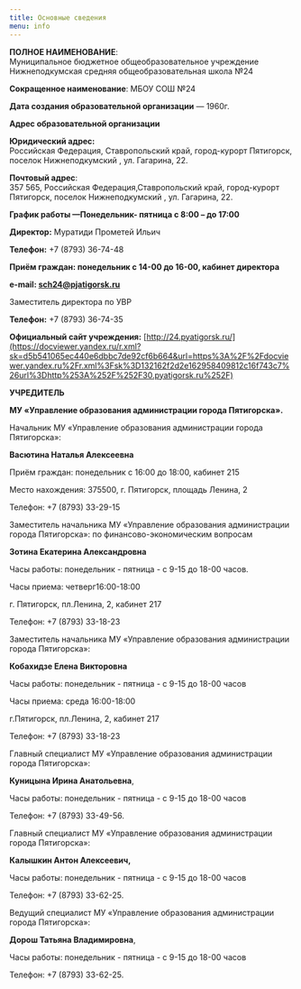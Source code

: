 ```yaml
---
title: Основные сведения
menu: info
---
```

**ПОЛНОЕ НАИМЕНОВАНИЕ**:  
Муниципальное бюджетное общеобразователь​ное учреждение Нижнеподкумская средняя общеобразователь​ная школа №24

**Сокращенное наименование**: МБОУ СОШ №24

**Дата создания образовательной организации** — 1960г.

**Адрес образовательной организации**

**Юридический адрес:**  
Российская Федерация, Ставропольский край, город-курорт Пятигорс​к, поселок Нижнеподкумский , ул. Гагарина, 22.

**Почтовый адрес**:  
357 565, Российская Федерация,Ставропольский край, город-курорт Пятигорс​к, поселок Нижнеподкумский , ул. Гагарина, 22.

**График работы —Понедельник- пятница с 8:00 – до 17:00**

**Директор:** Муратиди Прометей Ильич

**Телефон:** +7 (8793) 36-74-48

**Приём граждан: понедельник с 14-00 до 16-00, кабинет директора**

**e-mail: [sch24@pjatigorsk.ru](mailto:sch24@pjatigorsk.ru)**

Заместитель директора по УВР

**Телефон:** +7 (8793) 36-74-35

**Официальный сайт учреждения:** [http://24.pyatigorsk.ru/](https://docviewer.yandex.ru/r.xml?sk=d5b541065ec440e6dbbc7de92cf6b664&url=https%3A%2F%2Fdocviewer.yandex.ru%2Fr.xml%3Fsk%3D132162f2d2e162958409812c16f743c7%26url%3Dhttp%253A%252F%252F30.pyatigorsk.ru%252F)

**УЧРЕДИТЕЛЬ**

**МУ «Управление образования администрации города Пятигорска».**

Начальник МУ «Управление образования администрации города Пятигорска»:

**Васютина Наталья Алексеевна**

Приём граждан: понедельник с 16:00 до 18:00, кабинет 215

Место нахождения: 375500, г. Пятигорск, площадь Ленина, 2

Телефон: +7 (8793) 33-29-15

Заместитель начальника МУ «Управление образования администрации города Пятигорска»: по финансово-экономическим вопросам

**Зотина Екатерина Александровна**

Часы работы: понедельник - пятница - с 9-15 до 18-00 часов.

Часы приема: четверг16:00-18:00

г. Пятигорск, пл.Ленина, 2, кабинет 217

Телефон: +7 (8793) 33-18-23

Заместитель нача​льника МУ «Управление образования администрации города Пятигорска»:

**Кобахидзе Елена Викторовна**

Часы работы: понедельник - пятница - с 9-15 до 18-00 часов

Часы приема: среда 16:00-18:00

г.Пятигорск, пл.Ленина, 2, кабинет 217

Телефон: +7 (8793) 33-18-23

Главный специалист МУ «Управление образования администрации города Пятигорска»:

**Куницына Ирина Анатольевна**,

Часы работы: понедельник - пятница - с 9-15 до 18-00 часов

Телефон: +7 (8793) 33-49-56.

Главный специалист МУ «Управление образования администрации города Пятигорска»:

**Калышкин Антон Алексеевич,**

Часы работы: понедельник - пятница - с 9-15 до 18-00 часов

Телефон: +7 (8793) 33-62-25.

Ведущий специалист МУ «Управление образования администрации города Пятигорска»:

**Дорош Татьяна Владимировна**,

Часы работы: понедельник - пятница - с 9-15 до 18-00 часов

Телефон: +7 (8793) 33-62-25.
